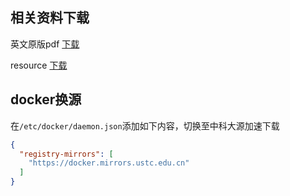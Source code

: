 ## 相关资料下载
英文原版pdf [下载](http://pzpfl3y9j.bkt.clouddn.com/Docker.in.Action.pdf)

resource [下载](https://www.manning.com/downloads/1337)

## docker换源

在`/etc/docker/daemon.json`添加如下内容，切换至中科大源加速下载
```json
{
  "registry-mirrors": [
    "https://docker.mirrors.ustc.edu.cn"
  ]
}
```
